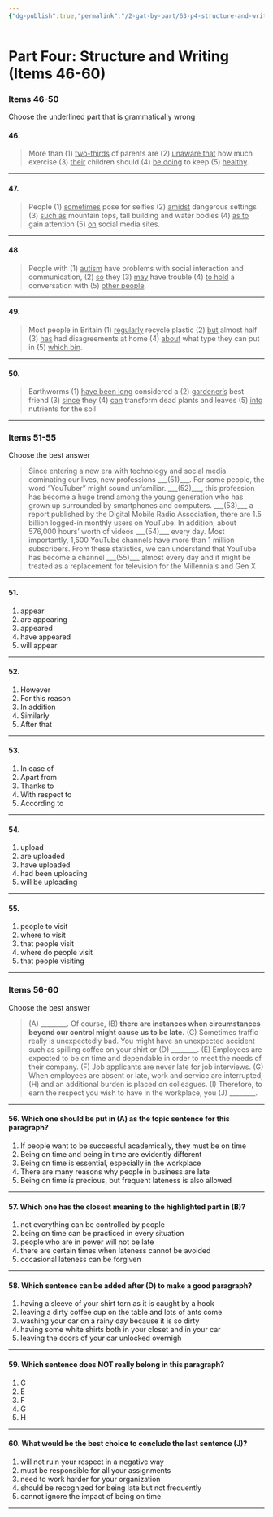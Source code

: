 ```yaml
---
{"dg-publish":true,"permalink":"/2-gat-by-part/63-p4-structure-and-writing/"}
---
```


# Part Four: Structure and Writing (Items 46-60)

### Items 46-50
Choose the underlined part that is grammatically wrong

#### 46.
> More than (1) <u>two-thirds</u> of parents are (2) <u>unaware that</u> how much exercise (3) <u>their</u> children should (4) <u>be doing</u> to keep (5) <u>healthy</u>.

---
#### 47.
> People (1) <u>sometimes</u> pose for selfies (2) <u>amidst</u> dangerous settings (3) <u>such as</u> mountain tops, tall building and water bodies (4) <u>as to</u> gain attention (5) <u>on</u> social media sites.

---
#### 48.
> People with (1) <u>autism</u> have problems with social interaction and communication, (2) <u>so</u> they (3) <u>may</u> have trouble (4) <u>to hold</u> a conversation with (5) <u>other people</u>.

---
#### 49.
> Most people in Britain (1) <u>regularly</u> recycle plastic (2) <u>but</u> almost half (3) <u>has</u> had disagreements at home (4) <u>about</u> what type they can put in (5) <u>which bin</u>.

---
#### 50.
> Earthworms (1) <u>have been long</u> considered a (2) <u>gardener’s</u> best friend (3) <u>since</u> they (4) <u>can</u> transform dead plants and leaves (5) <u>into</u> nutrients for the soil

---
### Items 51-55
Choose the best answer
> Since entering a new era with technology and social media dominating our lives, new professions \_\_\_(51)\_\_\_. For some people, the word “YouTuber” might sound unfamiliar. \_\_\_(52)\_\_\_, this profession has become a huge trend among the young generation who has grown up surrounded by smartphones and computers. \_\_\_(53)\_\_\_ a report published by the Digital Mobile Radio Association, there are 1.5 billion logged-in monthly users on YouTube. In addition, about 576,000 hours’ worth of videos \_\_\_(54)\_\_\_ every day. Most importantly, 1,500 YouTube channels have more than 1 million subscribers. From these statistics, we can understand that YouTube has become a channel \_\_\_(55)\_\_\_ almost every day and it might be treated as a replacement for television for the Millennials and Gen X

---
#### 51.
1. appear
2. are appearing
3. appeared
4. have appeared
5. will appear

---
#### 52.
1. However
2. For this reason
3. In addition
4. Similarly
5. After that

---
#### 53.
1. In case of
2. Apart from
3. Thanks to
4. With respect to
5. According to

---
#### 54.
1. upload
2. are uploaded
3. have uploaded
4. had been uploading
5. will be uploading

---
#### 55.
1. people to visit
2. where to visit
3. that people visit
4. where do people visit
5. that people visiting

---
### Items 56-60
Choose the best answer
> (A) \_\_\_\_\_\_\_\_. Of course, (B) **there are instances when circumstances beyond our control might cause us to be late.** (C) Sometimes traffic really is unexpectedly bad. You might have an unexpected accident such as spilling coffee on your shirt or (D) \_\_\_\_\_\_\_\_. (E) Employees are expected to be on time and dependable in order to meet the needs of their company. (F) Job applicants are never late for job interviews. (G) When employees are absent or late, work and service are interrupted, (H) and an additional burden is placed on colleagues. (I) Therefore, to earn the respect you wish to have in the workplace, you (J) \_\_\_\_\_\_\_\_.

---
#### 56. Which one should be put in (A) as the topic sentence for this paragraph?
1. If people want to be successful academically, they must be on time
2. Being on time and being in time are evidently different
3. Being on time is essential, especially in the workplace
4. There are many reasons why people in business are late
5. Being on time is precious, but frequent lateness is also allowed

---
#### 57. Which one has the closest meaning to the highlighted part in (B)?
1. not everything can be controlled by people
2. being on time can be practiced in every situation
3. people who are in power will not be late
4. there are certain times when lateness cannot be avoided
5. occasional lateness can be forgiven

---
#### 58. Which sentence can be added after (D) to make a good paragraph?
1. having a sleeve of your shirt torn as it is caught by a hook
2. leaving a dirty coffee cup on the table and lots of ants come
3. washing your car on a rainy day because it is so dirty
4. having some white shirts both in your closet and in your car
5. leaving the doors of your car unlocked overnigh

---
#### 59. Which sentence does **NOT** really belong in this paragraph?
1. C
2. E
3. F
4. G
5. H


---
#### 60. What would be the best choice to conclude the last sentence (J)?
1. will not ruin your respect in a negative way
2. must be responsible for all your assignments
3. need to work harder for your organization
4. should be recognized for being late but not frequently
5. cannot ignore the impact of being on time

---
